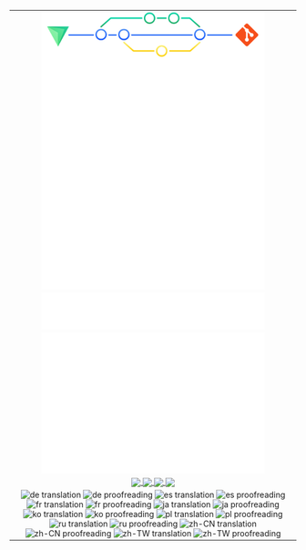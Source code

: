 <table style="width:100%;height:auto">
<!--  === === === === --><!-- <tr align="center" width="100%"><td> -->
<!-- Announments --> <!-- [ Unlocked: 2, Left: 15 ] -->
<!-- <h1></h1> --> <!-- FIND THE SECRET -->
<!-- <h2></h2> --> <!-- RECEIVE THE KEY -->
<!-- <h3></h3> --> <!-- UNLOCK THE PRICE -->
<!--  === === === === --><!-- </td></tr> -->
<tr><td align="center">
<a title="ZI" target="_self" href="https://github.com/z-shell/zi/">
  <img align="center" style="width:80%;height:auto" src="https://github.com/z-shell/.github/raw/main/profile/img/z_git.png" alt="ZI+GIT Logo" />
  </a>
  <a title="Z-Shell" target="_self" href="https://github.com/z-shell/">
    <img align="center" style="width:80%;height:auto" src="https://github.com/z-shell/.github/raw/main/metrics/metrics.svg" />
  </a>
  <img align="center" style="width:80%;height:auto" src="https://github.com/z-shell/.github/raw/main/metrics/plugin/followup/followup.svg" />
  <a title="Z-Shell Projects" target="_self" href="https://github.com/orgs/z-shell/projects">
    <img align="center" style="width:80%;height:auto" src="https://github.com/z-shell/.github/raw/main/metrics/plugin/projects/projects.svg" />
  </a>
  </td></tr><tr><td align="center">
  <a title="ZI WIKI" target="_self" href="https://github.com/z-shell/zw/">
    <img align="center" style="width:80%;height:auto" src="https://github.com/z-shell/.github/raw/main/metrics/plugin/pagespeed/detailed.svg" />
  </a>
  </td></tr><tr><td align="center">
    <a title="Twitter" target="_self" href="https://twitter.com/zshell_zi/">
      <img align="center" style="width:80%;height:auto" src="https://github.com/z-shell/.github/raw/main/metrics/plugin/tweets/tweets.svg" />
    </a>
    <a title="DEV" target="_self" href="https://dev.to/z-shell">
      <img align="center" style="width:80%;height:auto" src="https://github.com/z-shell/.github/raw/main/metrics/plugin/rss/dev.zshell.rss.svg" />
    </a>
    <a title="DEV" target="_self" href="https://dev.to/tag/zsh">
      <img align="center" style="width:80%;height:auto" src="https://github.com/z-shell/.github/raw/main/metrics/plugin/rss/dev.tag.zsh.rss.svg" />
    </a>
    </td></tr>
<!--    <tr><td align="center">
        <a title="ZI WIKI" target="_self" href="https://github.com/z-shell/zw/">
          <img src="https://repobeats.axiom.co/api/embed/22b5c20547922a367a07014324273061ca71a472.svg" width="80%" height="auto" />
        </a>
      </td>
    </tr> -->
    <tr><td align="center">
      <a href="https://github.com/z-shell/zi/">
        <img align="center" style="width:40%;height:auto" 
             src="https://github-readme-stats.vercel.app/api/pin/?username=z-shell&repo=zi&card_width=150&theme=github_dark" />
      </a>
      <a href="https://github.com/z-shell/zw/">
        <img align="center" style="width:40%;height:auto"
            src="https://github-readme-stats.vercel.app/api/pin/?username=z-shell&repo=zw&card_width=150&theme=github_dark" />
        </a>
        <a href="https://github.com/z-shell/community">
          <img align="center" style="width:40%;height:auto"
            src="https://github-readme-stats.vercel.app/api/pin/?username=z-shell&repo=community&card_width=150&theme=github_dark" />
        </a>
        <a href="https://github.com/z-shell/status/">
          <img align="center" style="width:40%;height:auto"
            src="https://github-readme-stats.vercel.app/api/pin/?username=z-shell&repo=status&card_width=150&theme=github_dark" />
        </a>
      </td></tr><tr><td align="center">
  <!--
  <h2 align="left">Internationalization and localization<h2>
      <a href="https://digitalclouds.crowdin.com/z-shell#languages">
        <img align="center" src="https://badges.awesome-crowdin.com/translation-200015146-2.png" alt="i18n" width="60%" height="auto" />
      </a>
  -->
<div align="center">
<img alt="de translation" src="https://img.shields.io/badge/dynamic/json?color=blue&label=de&style=plastic&query=%24.progress.0.data.translationProgress&url=https%3A%2F%2Fbadges.awesome-crowdin.com%2Fstats-200015146-2.json" />

<img alt="de proofreading" src="https://img.shields.io/badge/dynamic/json?color=green&label=de&style=plastic&query=%24.progress.0.data.approvalProgress&url=https%3A%2F%2Fbadges.awesome-crowdin.com%2Fstats-200015146-2.json" />

<img alt="es translation" src="https://img.shields.io/badge/dynamic/json?color=blue&label=es&style=plastic&query=%24.progress.1.data.translationProgress&url=https%3A%2F%2Fbadges.awesome-crowdin.com%2Fstats-200015146-2.json" />

<img alt="es proofreading" src="https://img.shields.io/badge/dynamic/json?color=green&label=es&style=plastic&query=%24.progress.1.data.approvalProgress&url=https%3A%2F%2Fbadges.awesome-crowdin.com%2Fstats-200015146-2.json" />

<img alt="fr translation" src="https://img.shields.io/badge/dynamic/json?color=blue&label=fr&style=plastic&query=%24.progress.2.data.translationProgress&url=https%3A%2F%2Fbadges.awesome-crowdin.com%2Fstats-200015146-2.json" />

<img alt="fr proofreading" src="https://img.shields.io/badge/dynamic/json?color=green&label=fr&style=plastic&query=%24.progress.2.data.approvalProgress&url=https%3A%2F%2Fbadges.awesome-crowdin.com%2Fstats-200015146-2.json" />

<img alt="ja translation" src="https://img.shields.io/badge/dynamic/json?color=blue&label=ja&style=plastic&query=%24.progress.3.data.translationProgress&url=https%3A%2F%2Fbadges.awesome-crowdin.com%2Fstats-200015146-2.json" />

<img alt="ja proofreading" src="https://img.shields.io/badge/dynamic/json?color=green&label=ja&style=plastic&query=%24.progress.3.data.approvalProgress&url=https%3A%2F%2Fbadges.awesome-crowdin.com%2Fstats-200015146-2.json" />

<img alt="ko translation" src="https://img.shields.io/badge/dynamic/json?color=blue&label=ko&style=plastic&query=%24.progress.4.data.translationProgress&url=https%3A%2F%2Fbadges.awesome-crowdin.com%2Fstats-200015146-2.json" />

<img alt="ko proofreading" src="https://img.shields.io/badge/dynamic/json?color=green&label=ko&style=plastic&query=%24.progress.4.data.approvalProgress&url=https%3A%2F%2Fbadges.awesome-crowdin.com%2Fstats-200015146-2.json" />

<img alt="pl translation" src="https://img.shields.io/badge/dynamic/json?color=blue&label=pl&style=plastic&query=%24.progress.5.data.translationProgress&url=https%3A%2F%2Fbadges.awesome-crowdin.com%2Fstats-200015146-2.json" />
<img alt="pl proofreading" src="https://img.shields.io/badge/dynamic/json?color=green&label=pl&style=plastic&query=%24.progress.5.data.approvalProgress&url=https%3A%2F%2Fbadges.awesome-crowdin.com%2Fstats-200015146-2.json" />
<br />
<img alt="ru translation" src="https://img.shields.io/badge/dynamic/json?color=blue&label=ru&style=plastic&query=%24.progress.6.data.translationProgress&url=https%3A%2F%2Fbadges.awesome-crowdin.com%2Fstats-200015146-2.json" />

<img alt="ru proofreading" src="https://img.shields.io/badge/dynamic/json?color=green&label=ru&style=plastic&query=%24.progress.6.data.approvalProgress&url=https%3A%2F%2Fbadges.awesome-crowdin.com%2Fstats-200015146-2.json" />

<img alt="zh-CN translation" src="https://img.shields.io/badge/dynamic/json?color=blue&label=zh-CN&style=plastic&query=%24.progress.7.data.translationProgress&url=https%3A%2F%2Fbadges.awesome-crowdin.com%2Fstats-200015146-2.json" />

<img alt="zh-CN proofreading" src="https://img.shields.io/badge/dynamic/json?color=green&label=zh-CN&style=plastic&query=%24.progress.7.data.approvalProgress&url=https%3A%2F%2Fbadges.awesome-crowdin.com%2Fstats-200015146-2.json" />

<img alt="zh-TW translation" src="https://img.shields.io/badge/dynamic/json?color=blue&label=zh-TW&style=plastic&query=%24.progress.8.data.translationProgress&url=https%3A%2F%2Fbadges.awesome-crowdin.com%2Fstats-200015146-2.json" />

<img alt="zh-TW proofreading" src="https://img.shields.io/badge/dynamic/json?color=green&label=zh-TW&style=plastic&query=%24.progress.8.data.approvalProgress&url=https%3A%2F%2Fbadges.awesome-crowdin.com%2Fstats-200015146-2.json" />
</div></td></tr>
</table>

